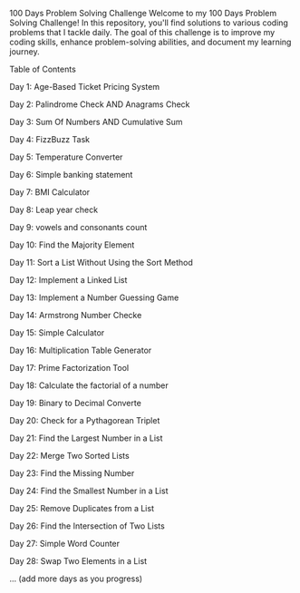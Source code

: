 100 Days Problem Solving Challenge
Welcome to my 100 Days Problem Solving Challenge! In this repository, you'll find solutions to various coding problems that I tackle daily. The goal of this challenge is to improve my coding skills, enhance problem-solving abilities, and document my learning journey.

Table of Contents

Day 1: Age-Based Ticket Pricing System

Day 2: Palindrome Check AND Anagrams Check

Day 3: Sum Of Numbers AND Cumulative Sum 

Day 4: FizzBuzz Task

Day 5: Temperature Converter

Day 6: Simple banking statement 

Day 7: BMI Calculator

Day 8: Leap year check

Day 9: vowels and consonants count

Day 10: Find the Majority Element

Day 11: Sort a List Without Using the Sort Method

Day 12: Implement a Linked List

Day 13: Implement a Number Guessing Game

Day 14: Armstrong Number Checke

Day 15: Simple Calculator

Day 16: Multiplication Table Generator

Day 17: Prime Factorization Tool

Day 18: Calculate the factorial of a number

Day 19: Binary to Decimal Converte

Day 20: Check for a Pythagorean Triplet

Day 21: Find the Largest Number in a List

Day 22: Merge Two Sorted Lists

Day 23: Find the Missing Number

Day 24: Find the Smallest Number in a List 

Day 25: Remove Duplicates from a List

Day 26: Find the Intersection of Two Lists

Day 27: Simple Word Counter

Day 28: Swap Two Elements in a List 

... (add more days as you progress)




